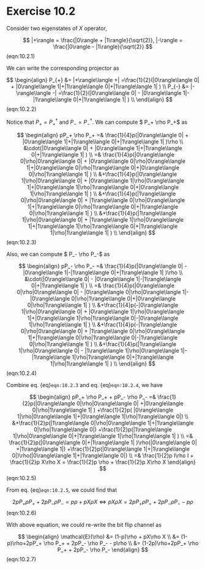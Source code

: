 # Exercise 10.2

Consider two eigenstates of $X$ operator, 

$$
|+\rangle = \frac{|0\rangle + |1\rangle}{\sqrt{2}}, |-\rangle = \frac{|0\rangle - |1\rangle}{\sqrt{2}}
$$(eqn:10.2.1)

We can write the corresponding projector as

$$
\begin{align}
P_{+} &= |+\rangle\langle +| =\frac{1}{2}(|0\rangle\langle 0| + |0\rangle\langle 1|+|1\rangle\langle 0|+|1\rangle\langle 1| ) \\
P_{-} &= |-\rangle\langle -| =\frac{1}{2}(|0\rangle\langle 0| - |0\rangle\langle 1|-|1\rangle\langle 0|+|1\rangle\langle 1| ) \\
\end{align}
$$(eqn:10.2.2)

Notice that $P_{+} = P^{\dagger}_{+}$ and $P_{-} = P^{\dagger}_{-}$. We can compute $ P_+ \rho P_+$​ as 

$$
\begin{align}
 pP_+ \rho P_+ =& \frac{1}{4}p(|0\rangle\langle 0| + |0\rangle\langle 1|+|1\rangle\langle 0|+|1\rangle\langle 1| )\rho \\
 &\cdot(|0\rangle\langle 0| + |0\rangle\langle 1|+|1\rangle\langle 0|+|1\rangle\langle 1| ) \\
=& \frac{1}{4}p(|0\rangle\langle 0|\rho|0\rangle\langle 0| + |0\rangle\langle 0|\rho|0\rangle\langle 1|+|0\rangle\langle 0|\rho|1\rangle\langle 0|+|0\rangle\langle 0|\rho|1\rangle\langle 1| ) \\
 &+\frac{1}{4}p(|0\rangle\langle 1|\rho|0\rangle\langle 0| + |0\rangle\langle 1|\rho|0\rangle\langle 1|+|0\rangle\langle 1|\rho|1\rangle\langle 0|+|0\rangle\langle 1|\rho|1\rangle\langle 1| ) \\
 &+\frac{1}{4}p(|1\rangle\langle 0|\rho|0\rangle\langle 0| + |1\rangle\langle 0|\rho|0\rangle\langle 1|+|1\rangle\langle 0|\rho|1\rangle\langle 0|+|1\rangle\langle 0|\rho|1\rangle\langle 1| ) \\
 &+\frac{1}{4}p(|1\rangle\langle 1|\rho|0\rangle\langle 0| + |1\rangle\langle 1|\rho|0\rangle\langle 1|+|1\rangle\langle 1|\rho|1\rangle\langle 0|+|1\rangle\langle 1|\rho|1\rangle\langle 1| ) \\
\end{align}
$$(eqn:10.2.3)

Also, we can compute $ P_- \rho P_-$​ as

$$
\begin{align}
 pP_- \rho P_- =& \frac{1}{4}p(|0\rangle\langle 0| - |0\rangle\langle 1|-|1\rangle\langle 0|+|1\rangle\langle 1| )\rho \\
 &\cdot(|0\rangle\langle 0| - |0\rangle\langle 1|-|1\rangle\langle 0|+|1\rangle\langle 1| ) \\
=& \frac{1}{4}p(|0\rangle\langle 0|\rho|0\rangle\langle 0| - |0\rangle\langle 0|\rho|0\rangle\langle 1|-|0\rangle\langle 0|\rho|1\rangle\langle 0|+|0\rangle\langle 0|\rho|1\rangle\langle 1| ) \\
 &+\frac{1}{4}p(-|0\rangle\langle 1|\rho|0\rangle\langle 0| + |0\rangle\langle 1|\rho|0\rangle\langle 1|+|0\rangle\langle 1|\rho|1\rangle\langle 0|-|0\rangle\langle 1|\rho|1\rangle\langle 1| ) \\
 &+\frac{1}{4}p(-|1\rangle\langle 0|\rho|0\rangle\langle 0| + |1\rangle\langle 0|\rho|0\rangle\langle 1|+|1\rangle\langle 0|\rho|1\rangle\langle 0|-|1\rangle\langle 0|\rho|1\rangle\langle 1| ) \\
 &+\frac{1}{4}p(|1\rangle\langle 1|\rho|0\rangle\langle 0| - |1\rangle\langle 1|\rho|0\rangle\langle 1|-|1\rangle\langle 1|\rho|1\rangle\langle 0|+|1\rangle\langle 1|\rho|1\rangle\langle 1| ) \\
\end{align}
$$(eqn:10.2.4)

Combine eq. {eq}`eqn:10.2.3` and eq. {eq}`eqn:10.2.4`, we have

$$
\begin{align}
 pP_+ \rho P_+ +  pP_- \rho P_- =& \frac{1}{2}p(|0\rangle\langle 0|\rho|0\rangle\langle 0| +|0\rangle\langle 0|\rho|1\rangle\langle 1| ) +\frac{1}{2}p( |0\rangle\langle 1|\rho|0\rangle\langle 1|+|0\rangle\langle 1|\rho|1\rangle\langle 0|) \\
 &+\frac{1}{2}p(|1\rangle\langle 0|\rho|0\rangle\langle 1|+|1\rangle\langle 0|\rho|1\rangle\langle 0|) +\frac{1}{2}p(|1\rangle\langle 1|\rho|0\rangle\langle 0|+|1\rangle\langle 1|\rho|1\rangle\langle 1| ) \\
=& \frac{1}{2}p(|0\rangle\langle 0|+|1\rangle\langle 1| )\rho(|0\rangle\langle 0| +|1\rangle\langle 1|) +\frac{1}{2}p(|0\rangle\langle 1|+|1\rangle\langle 0|)\rho(|0\rangle\langle 1|+|1\rangle\langle 0|) \\
=& \frac{1}{2}p I\rho I + \frac{1}{2}p X\rho X = \frac{1}{2}p \rho + \frac{1}{2}p X\rho X 
\end{align}
$$(eqn:10.2.5)

From eq. {eq}`eqn:10.2.5`, we could find that 

$$
2pP_+ \rho P_+ +  2pP_- \rho P_- = p\rho + pX\rho X \iff pX\rho X = 2pP_+ \rho P_+ +  2pP_- \rho P_- - p\rho
$$(eqn:10.2.6)

With above equation, we could re-write the bit flip channel as 

$$
\begin{align}
\mathcal{E}(\rho) &= (1-p)\rho + pX\rho X  \\
&= (1-p)\rho+2pP_+ \rho P_+ +  2pP_- \rho P_- - p\rho \\
&= (1-2p)\rho+2pP_+ \rho P_+ +  2pP_- \rho P_-
\end{align}
$$(eqn:10.2.7)
